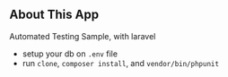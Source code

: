 ## About This App

Automated Testing Sample, with laravel  
* setup your db on `.env` file
* run `clone`, `composer install`, and `vendor/bin/phpunit`

